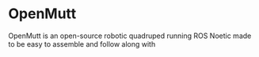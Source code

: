 # OpenMutt
OpenMutt is an open-source robotic quadruped running ROS Noetic made to be easy to assemble and follow along with
